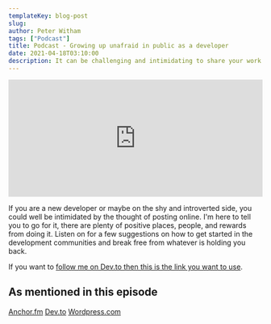 ```yaml
---
templateKey: blog-post
slug:
author: Peter Witham
tags: ["Podcast"]
title: Podcast - Growing up unafraid in public as a developer
date: 2021-04-18T03:10:00
description: It can be challenging and intimidating to share your work in public. But the rewards are worth it.
---
```


<iframe src="https://open.spotify.com/embed-podcast/episode/0LDilDL8dVKl0c2G8av8Wn" width="100%" height="232" frameborder="0" allowtransparency="true" allow="encrypted-media"></iframe>

If you are a new developer or maybe on the shy and introverted side, you could well be intimidated by the thought of posting online. I'm here to tell you to go for it, there are plenty of positive places, people, and rewards from doing it. Listen on for a few suggestions on how to get started in the development communities and break free from whatever is holding you back.

If you want to [follow me on Dev.to then this is the link you want to use](https://dev.to/peterwitham).

## As mentioned in this episode
[Anchor.fm](https://anchor.fm)
[Dev.to](https://dev.to)
[Wordpress.com](https://wordpress.com)
